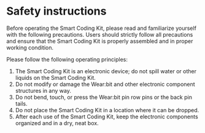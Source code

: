 # Safety instructions

Before operating the Smart Coding Kit, please read and familiarize yourself with the following precautions. Users should strictly follow all precautions and ensure that the Smart Coding Kit is properly assembled and in proper working condition.

Please follow the following operating principles:

1. The Smart Coding Kit is an electronic device; do not spill water or other liquids on the Smart Coding Kit.
2. Do not modify or damage the Wear:bit and other electronic component structures in any way.
3. Do not bend, touch, or press the Wear:bit pin row pins or the back pin tails.
4. Do not place the Smart Coding Kit in a location where it can be dropped.
5. After each use of the Smart Coding Kit, keep the electronic components organized and in a dry, neat box.
